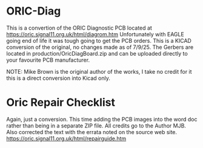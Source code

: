 # ORIC-Diag
This is a convertion of the ORIC Diagnostic PCB located at https://oric.signal11.org.uk/html/diagrom.htm Unfortunately with EAGLE going end of life it was tough going to get the PCB orders. This is a KICAD conversion of the original, no changes made as of 7/9/25. The Gerbers are located in production/OricDiagBoard.zip and can be uploaded directly to your favourite PCB manufacturer. 

NOTE: Mike Brown is the original author of the works, I take no credit for it this is a direct conversion into Kicad only.

# Oric Repair Checklist
Again, just a conversion. This time adding the PCB images into the word doc rather than being in a separate ZIP file. All credits go to the Author MJB. Also corrected the text with the errata noted on the source web site. https://oric.signal11.org.uk/html/repairguide.htm
